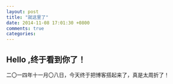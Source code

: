 ```yaml
---
layout: post
title: "就这里了"
date: 2014-11-08 17:01:30 +0800
comments: true
categories: 
---
```


## Hello ,终于看到你了！
  二〇一四年十一月〇八日，今天终于把博客搭起来了，真是太周折了！
